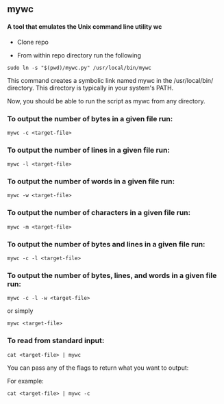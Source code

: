 ## mywc

#### A tool that emulates the Unix command line utility wc

- Clone repo

- From within repo directory run the following

```
sudo ln -s "$(pwd)/mywc.py" /usr/local/bin/mywc
```

This command creates a symbolic link named mywc in the /usr/local/bin/ directory. This directory is typically in your system's PATH.

Now, you should be able to run the script as mywc from any directory.

### To output the number of bytes in a given file run:

```
mywc -c <target-file>
```

### To output the number of lines in a given file run:

```
mywc -l <target-file>
```

### To output the number of words in a given file run:

```
mywc -w <target-file>
```

### To output the number of characters in a given file run:

```
mywc -m <target-file>
```

### To output the number of bytes and lines in a given file run:

```
mywc -c -l <target-file>
```

### To output the number of bytes, lines, and words in a given file run:

```
mywc -c -l -w <target-file>
```

or simply

```
mywc <target-file>
```

### To read from standard input:

```
cat <target-file> | mywc
```

You can pass any of the flags to return what you want to output:

For example:

```
cat <target-file> | mywc -c
```
